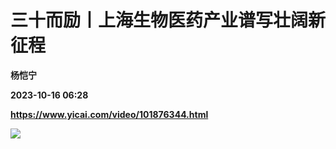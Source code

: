 # 三十而励丨上海生物医药产业谱写壮阔新征程
**杨恺宁**

**2023-10-16 06:28**

**https://www.yicai.com/video/101876344.html**

![](http://imgcdn.yicai.com/vms-new/2023/10/1fd644a9584db2bf1fe52ec9f2d1b925_bkeJ.jpg)